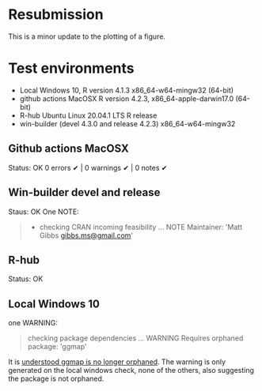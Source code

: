 # Resubmission

This is a minor update to the plotting of a figure.

# Test environments

* Local Windows 10, R version 4.1.3 x86_64-w64-mingw32 (64-bit)
* github actions MacOSX R version 4.2.3, x86_64-apple-darwin17.0 (64-bit)
* R-hub Ubuntu Linux 20.04.1 LTS R release
* win-builder (devel 4.3.0 and release 4.2.3) x86_64-w64-mingw32

## Github actions MacOSX

Status: OK
0 errors ✔ | 0 warnings ✔ | 0 notes ✔

## Win-builder devel and release

Staus: OK
One NOTE:

>* checking CRAN incoming feasibility ... NOTE
Maintainer: 'Matt Gibbs <gibbs.ms@gmail.com>'

## R-hub

Status: OK

## Local Windows 10

one WARNING:

> checking package dependencies ... WARNING
  Requires orphaned package: 'ggmap'
  
It is [understood ggmap is no longer orphaned](https://community.rstudio.com/t/orphaned-package-on-windows-build/84165). 
The warning is only generated on the local windows check, none of the others, also suggesting the package is not orphaned.
